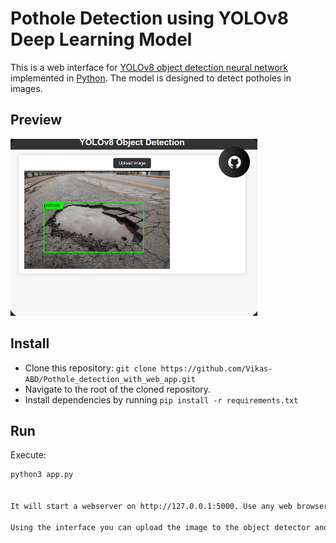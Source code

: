 # Pothole Detection using YOLOv8 Deep Learning Model

This is a web interface for [YOLOv8 object detection neural network](https://ultralytics.com/yolov8) implemented in [Python](https://www.python.org). The model is designed to detect potholes in images.

## Preview

![Default Photo](result1.png)

## Install

* Clone this repository: `git clone https://github.com/Vikas-ABD/Pothole_detection_with_web_app.git`
* Navigate to the root of the cloned repository.
* Install dependencies by running `pip install -r requirements.txt`

## Run

Execute:

```bash
python3 app.py


It will start a webserver on http://127.0.0.1:5000. Use any web browser to open the web interface.

Using the interface you can upload the image to the object detector and see bounding boxes of all objects detected on it.
